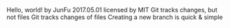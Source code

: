 Hello, world!
by JunFu
2017.05.01
licensed by MIT
Git tracks changes, but not files
Git tracks changes of files
Creating a new branch is quick & simple
